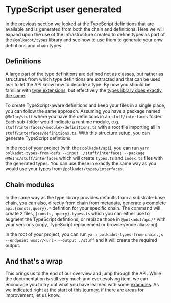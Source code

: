 # TypeScript user generated

In the previous section we looked at the TypeScript definitions that are available and is generated from both the chain and definitions. Here we will expand upon the use of the infrastructure created to define types as part of the `@polkadot/types` library and see how to use them to generate your onw defintions and chain types.

## Definitions

A large part of the type definitions are defined not as classes, but rather as structures from which type definitions are extracted and that can be used as-i to let the API know how to decode a type. By now you should be familiar with [type extensions](types.extend.md), but effectively the [types library does exactly the same](https://github.com/polkadot-js/api/tree/master/packages/types/src/interfaces).

To create TypeScript-aware definitions and keep your files in a single place, you can follow the same approach. Assuming you have a package named `@MeInc/stuff` where you have the definitions in an `stuff/interfaces` folder. Each sub-folder would indicate a runtime module, e.g. `stuff/interfaces/<module>/definitions.ts` with a root file importing all in `stuff/interfaces/definitions.ts`. With this structure setup, you can generate TypeScript defintions.

In the root of your project (with the `@polkadot/api`), you can run `yarn polkadot-types-from-defs --input ./stuff/interfaces --package @MeInc/stuff/interfaces` which will create `types.ts` and `index.ts` files with the generated types. You can use these in exactly the same way as you would use your types from `@polkadot/types/interfaces`.

## Chain modules

In the same way as the type library provides defaults from a substrate-base chain, you can also, directly from chain from metadata, generate a complete `api.{consts,query}.*` defintion for your specific chain. The command will create 2 files, `{consts, query}.types.ts` which you can either use to augment the TypeScript defintions, or replace those in `@polkadot/api/*` with your versions (copy, TypeScript replacement or browser/node aliassing).

In the root of your project, you can run `yarn polkadot-types-from-chain.js --endpoint wss://<url> --output ./stuff` and it will create the required output.

## And that's a wrap

This brings us to the end of our overview and jump through the API. While the documentation is still very much and ever evolving item, we can encourage you to try out what you have learned with some [examples](../examples). As we [indicated right at the start of this journey](README.md#help-us-help-others), if there are areas for improvement, let us know.
